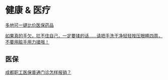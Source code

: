 # 健康 & 医疗

[多地可一键比价医保药品](https://weibo.com/2803301701/OE82e7Cn7)

[如果真的手欠，拦不住自己，一定要揉的话......请把手洗干净轻轻按压眼睛四周，不要用脏手用力揉哦！](https://weibo.com/1730177302/Om0vowqKM)


## 医保

[成都职工医保普通门诊怎样报销？](https://mp.weixin.qq.com/s/HobxmEYlcdJlWL5updzpKg)